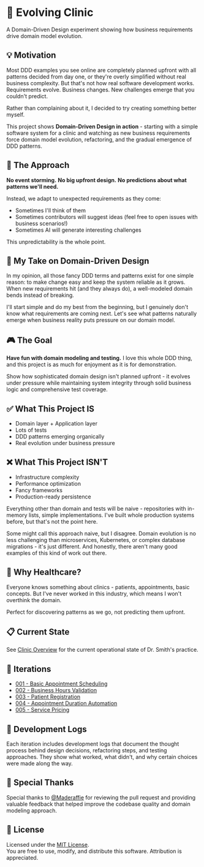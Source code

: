 # 🏥 Evolving Clinic

A Domain-Driven Design experiment showing how business requirements drive domain model evolution.

## 💡 Motivation

Most DDD examples you see online are completely planned upfront with all patterns decided from day one, or they're overly simplified without real business complexity. But that's not how real software development works. Requirements evolve. Business changes. New challenges emerge that you couldn't predict.

Rather than complaining about it, I decided to try creating something better myself.

This project shows **Domain-Driven Design in action** - starting with a simple software system for a clinic and watching as new business requirements force domain model evolution, refactoring, and the gradual emergence of DDD patterns.

## 🎯 The Approach

**No event storming.** **No big upfront design.** **No predictions about what patterns we'll need.**

Instead, we adapt to unexpected requirements as they come:

- Sometimes I'll think of them
- Sometimes contributors will suggest ideas (feel free to open issues with business scenarios!)
- Sometimes AI will generate interesting challenges

This unpredictability is the whole point.

## 🔄 My Take on Domain-Driven Design

In my opinion, all those fancy DDD terms and patterns exist for one simple reason: to make change easy and keep the system reliable as it grows. When new requirements hit (and they always do), a well-modeled domain bends instead of breaking.

I'll start simple and do my best from the beginning, but I genuinely don't know what requirements are coming next. Let's see what patterns naturally emerge when business reality puts pressure on our domain model.

## 🎮 The Goal

**Have fun with domain modeling and testing.** I love this whole DDD thing, and this project is as much for enjoyment as it is for demonstration.

Show how sophisticated domain design isn't planned upfront - it evolves under pressure while maintaining system integrity through solid business logic and comprehensive test coverage.

## ✅ What This Project IS

- Domain layer + Application layer
- Lots of tests
- DDD patterns emerging organically
- Real evolution under business pressure

## ❌ What This Project ISN'T

- Infrastructure complexity
- Performance optimization
- Fancy frameworks
- Production-ready persistence

Everything other than domain and tests will be naive - repositories with in-memory lists, simple implementations. I've built whole production systems before, but that's not the point here.

Some might call this approach naive, but I disagree. Domain evolution is no less challenging than microservices, Kubernetes, or complex database migrations - it's just different. And honestly, there aren't many good examples of this kind of work out there.

## 🏥 Why Healthcare?

Everyone knows something about clinics - patients, appointments, basic concepts. But I've never worked in this industry, which means I won't overthink the domain.

Perfect for discovering patterns as we go, not predicting them upfront.

## 📋 Current State

See [Clinic Overview](docs/clinic-overview.md) for the current operational state of Dr. Smith's practice.

## 🔄 Iterations

- [001 - Basic Appointment Scheduling](docs/iterations/001-basic-appointment-scheduling/basic-appointment-scheduling.md)
- [002 - Business Hours Validation](docs/iterations/002-business-hours-validation/business-hours-validation.md)
- [003 - Patient Registration](docs/iterations/003-patient-registration/patient-registration.md)
- [004 - Appointment Duration Automation](docs/iterations/004-appointment-duration-automation/)
- [005 - Service Pricing](docs/iterations/005-service-pricing/)

## 📝 Development Logs

Each iteration includes development logs that document the thought process behind design decisions, refactoring steps, and testing approaches. They show what worked, what didn't, and why certain choices were made along the way.

## 🙏 Special Thanks

Special thanks to [@Maderaffie](https://github.com/Maderaffie) for reviewing the pull request and providing valuable feedback that helped improve the codebase quality and domain modeling approach.

## 📝 License

Licensed under the [MIT License](LICENSE).  
You are free to use, modify, and distribute this software. Attribution is appreciated.
